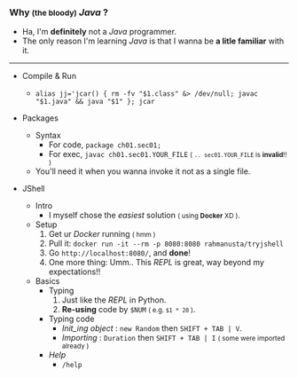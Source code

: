 
### Why <small>(the bloody)</small> *Java* ?
- Ha, I'm **definitely** not a *Java* programmer.
- The only reason I'm learning *Java* is that I wanna be **a litle familiar** with it.

-----

- Compile & Run
    - ```alias jj='jcar() { rm -fv "$1.class" &> /dev/null; javac "$1.java" && java "$1" }; jcar```

- Packages 
    - Syntax
        - For code, ```package ch01.sec01;```
        - For exec, ```javac ch01.sec01.YOUR_FILE``` <small>( ```.. sec01.YOUR_FILE``` is **invalid**!! )</small>
    - You'll need it when you wanna invoke it not as a single file.

- JShell
    - Intro
        - I myself chose the *easiest* solution <small>( using **Docker** XD )</small>.
    - Setup
        1. Get ur *Docker* running <small>( hmm )</small>
        2. Pull it: ```docker run -it --rm -p 8080:8080 rahmanusta/tryjshell```
        3. Go ```http://localhost:8080/```, and **done**!
        4. One more thing: Umm.. This *REPL* is great, way beyond my expectations!!
    - Basics 
        - Typing 
            1. Just like the *REPL* in Python.
            2. **Re-using** code by ```$NUM``` <small>( e.g. ```$1 * 20``` )</small>.
        - Typing code
            - *Init_ing object* : ```new Random``` then ```SHIFT + TAB | V```.
            - *Importing* : ```Duration``` then ```SHIFT + TAB | I``` <small>( some were imported already )</small>
        - *Help*
            - ```/help```

